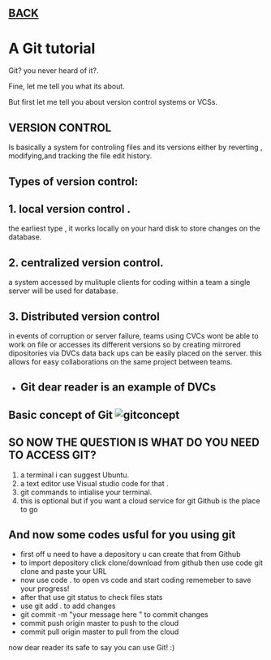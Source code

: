 ## **[BACK](https://bashar48.github.io/Learning-Journal/)**




# **A Git tutorial**

Git? you never heard of it?.

Fine, let me tell you what its about.

But first let me tell you about version control systems or VCSs.

 ## **VERSION CONTROL**
 Is basically a system for controling files and its versions either by reverting , modifying,and tracking the file edit history.
 

 ## **Types of version control:**
 
 ## 1.  local version control .
    
 the earliest type , it works locally on your hard disk to store changes on the database.

 
 
 ## 2.  centralized version control.
 
 a system accessed by mulituple clients for coding within a team a single server will be used for database.
 

 
 ## 3. Distributed version control
 in events of corruption or server failure, teams using CVCs wont be able to work on file or accesses its different versions so by creating mirrored dipositories via DVCs data back ups can be easily placed on the server. this allows for easy collaborations on the same project between teams.



 

* ##  Git dear reader is an example of DVCs



 ## **Basic concept of Git** ![gitconcept](https://www.udemy.com/blog/wp-content/uploads/2015/08/image066.png)

 
 
 
 ## SO NOW THE QUESTION IS WHAT DO YOU NEED TO ACCESS GIT?

 1. a terminal i can suggest Ubuntu.
 1. a text editor use Visual studio code for that .
 1. git commands to intialise your terminal.
 1. this is optional but if you want a cloud service for git Github is the place to go 

 ## And now some codes usful for you  using git
* first off u need to have a depository u can create that from Github
* to import depository click clone/download from github
then use code git clone and paste your URL
* now use code . to open vs code and start coding rememeber to save your progress!
* after that use git status to check files stats
* use git add . to add changes
* git commit -m "your message here " to commit changes
* commit push origin master to push to the cloud 
* commit pull origin master to pull from the cloud

now dear reader its safe to say you can use Git! :)





